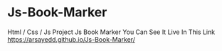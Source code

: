 # Js-Book-Marker
Html / Css / Js Project Js Book Marker
You Can See It Live In This Link https://arsayedd.github.io/Js-Book-Marker/
